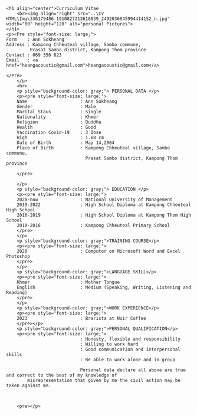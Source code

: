 <html>
    

    <h1 align="center">Curriculum Vitae
        <br><img align="right" src="..\CV HTML\Img\336179486_1910827212618839_2492036045994414152_n.jpg" width="80" height="120" alt="personal Pictures">
    </h1>
    <p><Pre style="font-size: large;">
    Form    : Ann Sokheang
    Address : Kampong Chheuteal village, Sambo commune,
             Prasat Sambo district, Kampong Thom province
    Contact : 069 356 823
    Email   : <a href="heangacoustic@gmail.com">heangacoustic@gmail.com</a>
  
    </Pre>
        </p>
        <hr>
        <p style="background-color: gray;"> PERSONAL DATA </p>
        <p><pre style="font-size: large;">
        Name                    : Ann Sokheang
        Gender                  : Male
        Marital Staus           : Single
        Nationality             : Khmer
        Religion                : Buddha
        Health                  : Good
        Vaccination Covid-19    : 3 Dose
        High                    : 1.68 cm 
        Date of Birth           : May 14,2004
        Place of Birth          : Kampong Chheuteal village, Sambo commune,
                                  Prasat Sambo district, Kampong Thom province

        </pre>

        </p>
        <p style="background-color: gray;"> EDUCATION </p>
        <p><pre style="font-size: large;">
        2020-now                : National University of Management
        2019-2022               : High School Diploma at Kampong Chheuteal High School
        2016-2019               : High School Diploma at Kampong Thom High School
        2010-2016               : Kampong Chheuteal Primary School
        </pre>
        </p>
        <p style="background-color: gray;">TRAINING COURSE</p>
        <p><pre style="font-size: large;">
        2020                    : Computer on Microsoft Word and Excel Photoshop 
        </pre>
        </p>
        <p style="background-color: gray;">LANGUAGE SKILL</p>
        <p><pre style="font-size: large;">
        Khmer                   : Mother Tongue
        English                 : Medium (Speaking, Writing, Listening and Reading)
        </pre>
        </p>
        <p style="background-color: gray;">WORK EXPERIENCE</p>
        <p><pre style="font-size: large;">
        2023                    : Brarista at Noir Coffee
        </pre></p>
        <p style="background-color: gray;">PERSONAL QUALIFICATION</p>
        <p><pre style="font-size: large;">
                                : Honesty, flexible and responsibility
                                : Willing to work hard
                                : Good communication and interpersonal skills
                                : Be able to work alone and in group
            
                                Personal data declare all above are true and correct to the best of my knowledge of 
            misrepresentation that given by me the civil action may be taken against me.



        <pre></p>

</html>
